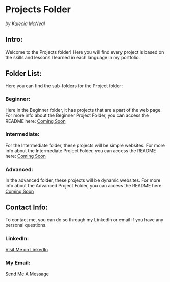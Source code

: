 # Projects Folder 
<em>by Kalecia McNeal</em>

## Intro: 
Welcome to the Projects folder! Here you will find every project is based on the skills and lessons I learned in each language in my portfolio.

## Folder List: 
Here you can find the sub-folders for the Project folder:

### Beginner:
Here in the Beginner folder, it has projects that are a part of the web page. For more info about the Beginner Project Folder, you can access the README here: [Coming Soon]()

### Intermediate: 
For the Intermediate folder, these projects will be simple websites. For more info about the Intermediate Project Folder, you can access the README here: [Coming Soon]() 

### Advanced: 
In the advanced folder, these projects will be dynamic websites. For more info about the Advanced Project Folder, you can access the README here: [Coming Soon]()

## Contact Info: 
To contact me, you can do so through my LinkedIn or email if you have any personal questions. 

### LinkedIn: 
[Visit Me on LinkedIn](https://www.linkedin.com/in/kalecia-mcneal/ "My LinkedIn Link")

### My Email: 
[Send Me A Message](mailto:kaleciamcneal@gmail.com "My Gmail Address")